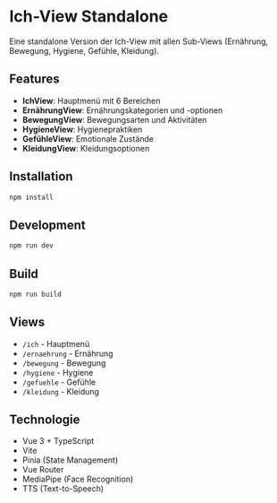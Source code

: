 # Ich-View Standalone

Eine standalone Version der Ich-View mit allen Sub-Views (Ernährung, Bewegung, Hygiene, Gefühle, Kleidung).

## Features

- **IchView**: Hauptmenü mit 6 Bereichen
- **ErnährungView**: Ernährungskategorien und -optionen
- **BewegungView**: Bewegungsarten und Aktivitäten
- **HygieneView**: Hygienepraktiken
- **GefühleView**: Emotionale Zustände
- **KleidungView**: Kleidungsoptionen

## Installation

```bash
npm install
```

## Development

```bash
npm run dev
```

## Build

```bash
npm run build
```

## Views

- `/ich` - Hauptmenü
- `/ernaehrung` - Ernährung
- `/bewegung` - Bewegung
- `/hygiene` - Hygiene
- `/gefuehle` - Gefühle
- `/kleidung` - Kleidung

## Technologie

- Vue 3 + TypeScript
- Vite
- Pinia (State Management)
- Vue Router
- MediaPipe (Face Recognition)
- TTS (Text-to-Speech)